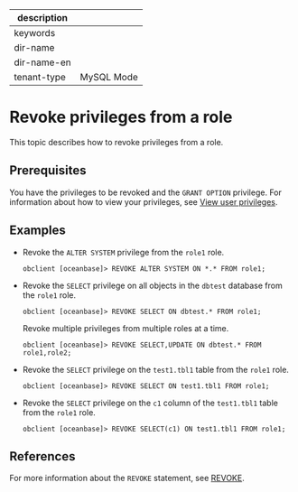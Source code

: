 | description ||
|---|---|
| keywords ||
| dir-name ||
| dir-name-en ||
| tenant-type | MySQL Mode |

# Revoke privileges from a role

This topic describes how to revoke privileges from a role.

## Prerequisites

You have the privileges to be revoked and the `GRANT OPTION` privilege. For information about how to view your privileges, see [View user privileges](../400.view-user-permissions-of-mysql-mode.md).

## Examples

* Revoke the `ALTER SYSTEM` privilege from the `role1` role.

   ```shell
   obclient [oceanbase]> REVOKE ALTER SYSTEM ON *.* FROM role1;
   ```

* Revoke the `SELECT` privilege on all objects in the `dbtest` database from the `role1` role.

   ```shell
   obclient [oceanbase]> REVOKE SELECT ON dbtest.* FROM role1;
   ```

   Revoke multiple privileges from multiple roles at a time.

   ```shell
   obclient [oceanbase]> REVOKE SELECT,UPDATE ON dbtest.* FROM role1,role2;
   ```

* Revoke the `SELECT` privilege on the `test1.tbl1` table from the `role1` role.

   ```shell
   obclient [oceanbase]> REVOKE SELECT ON test1.tbl1 FROM role1;
   ```

* Revoke the `SELECT` privilege on the `c1` column of the `test1.tbl1` table from the `role1` role.

   ```shell
   obclient [oceanbase]> REVOKE SELECT(c1) ON test1.tbl1 FROM role1;
   ```

## References

For more information about the `REVOKE` statement, see [REVOKE](../../../../../../700.reference/500.sql-reference/100.sql-syntax/200.common-tenant-of-mysql-mode/600.sql-statement-of-mysql-mode/7700.revoke-of-mysql-mode.md).